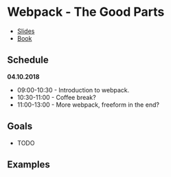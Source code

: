 # Webpack - The Good Parts

* [Slides](https://presentations.survivejs.com/webpack-the-good-parts/#/1)
* [Book](https://survivejs.com/webpack/)

## Schedule

**04.10.2018**

* 09:00-10:30 - Introduction to webpack.
* 10:30-11:00 - Coffee break?
* 11:00-13:00 - More webpack, freeform in the end?

## Goals

* TODO

## Examples
